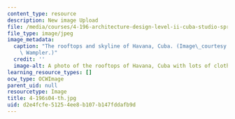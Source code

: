 ```yaml
---
content_type: resource
description: New image Upload
file: /media/courses/4-196-architecture-design-level-ii-cuba-studio-spring-2004/d2e4fcfe51254ee8b107b147fddafb9d_4-196s04-th.jpg
file_type: image/jpeg
image_metadata:
  caption: "The rooftops and skyline of Havana, Cuba. (Image\_courtesy of\_Prof. Jan\
    \ Wampler.)"
  credit: ''
  image-alt: A photo of the rooftops of Havana, Cuba with lots of clotheslines visible.
learning_resource_types: []
ocw_type: OCWImage
parent_uid: null
resourcetype: Image
title: 4-196s04-th.jpg
uid: d2e4fcfe-5125-4ee8-b107-b147fddafb9d
---
```


